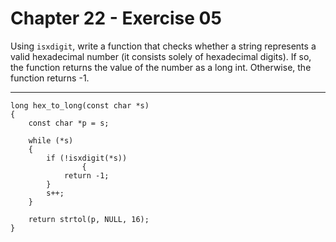 # Chapter 22 - Exercise 05

Using `isxdigit`, write a function that checks whether a string represents a valid hexadecimal number (it consists solely of hexadecimal digits). If so, the function returns the value of the number as a long int. Otherwise, the function returns -1.

---

```
long hex_to_long(const char *s)
{
    const char *p = s;

    while (*s)
    {
        if (!isxdigit(*s))
                {
            return -1;
        }
        s++;
    }

    return strtol(p, NULL, 16);
}

```
